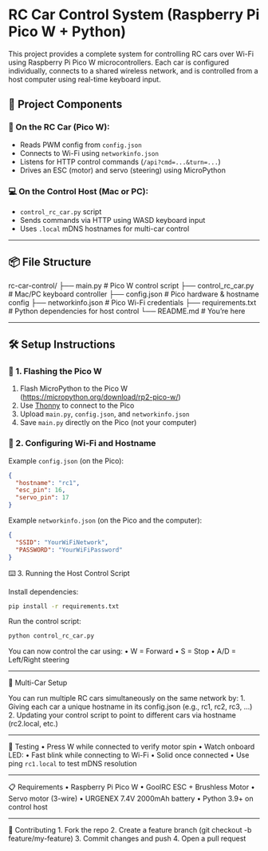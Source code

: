 # RC Car Control System (Raspberry Pi Pico W + Python)

This project provides a complete system for controlling RC cars over Wi-Fi using Raspberry Pi Pico W microcontrollers. Each car is configured individually, connects to a shared wireless network, and is controlled from a host computer using real-time keyboard input.

## 🚗 Project Components

### 🧠 On the RC Car (Pico W):
- Reads PWM config from `config.json`
- Connects to Wi-Fi using `networkinfo.json`
- Listens for HTTP control commands (`/api?cmd=...&turn=...`)
- Drives an ESC (motor) and servo (steering) using MicroPython

### 💻 On the Control Host (Mac or PC):
- `control_rc_car.py` script
- Sends commands via HTTP using WASD keyboard input
- Uses `.local` mDNS hostnames for multi-car control

---

## 📦 File Structure
rc-car-control/
├── main.py               # Pico W control script
├── control_rc_car.py     # Mac/PC keyboard controller
├── config.json           # Pico hardware & hostname config
├── networkinfo.json      # Pico Wi-Fi credentials
├── requirements.txt      # Python dependencies for host control
└── README.md             # You’re here

---

## 🛠️ Setup Instructions

### 🔧 1. Flashing the Pico W

1. Flash MicroPython to the Pico W (https://micropython.org/download/rp2-pico-w/)
2. Use [Thonny](https://thonny.org/) to connect to the Pico
3. Upload `main.py`, `config.json`, and `networkinfo.json`
4. Save `main.py` directly on the Pico (not your computer)

### 📡 2. Configuring Wi-Fi and Hostname

Example `config.json` (on the Pico):
```json
{
  "hostname": "rc1",
  "esc_pin": 16,
  "servo_pin": 17
}
```


Example `networkinfo.json` (on the Pico and the computer):
```json
{
  "SSID": "YourWiFiNetwork",
  "PASSWORD": "YourWiFiPassword"
}
```

⌨️ 3. Running the Host Control Script

Install dependencies:
```bash
pip install -r requirements.txt
```

Run the control script:
```bash
python control_rc_car.py
```

You can now control the car using:
	•	W = Forward
	•	S = Stop
	•	A/D = Left/Right steering

---

🚙 Multi-Car Setup

You can run multiple RC cars simultaneously on the same network by:
	1.	Giving each car a unique hostname in its config.json (e.g., rc1, rc2, rc3, …)
	2.	Updating your control script to point to different cars via hostname (rc2.local, etc.)

---

🧪 Testing
	•	Press W while connected to verify motor spin
	•	Watch onboard LED:
	•	Fast blink while connecting to Wi-Fi
	•	Solid once connected
	•	Use ping `rc1.local` to test mDNS resolution

---

📋 Requirements
	•	Raspberry Pi Pico W
	•	GoolRC ESC + Brushless Motor
	•	Servo motor (3-wire)
	•	URGENEX 7.4V 2000mAh battery
	•	Python 3.9+ on control host

---

🤝 Contributing
	1.	Fork the repo
	2.	Create a feature branch (git checkout -b feature/my-feature)
	3.	Commit changes and push
	4.	Open a pull request
